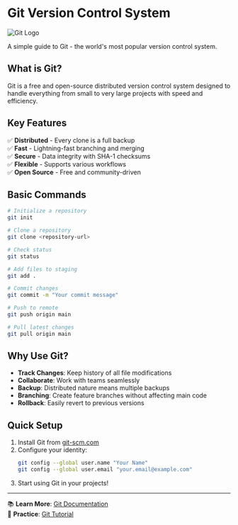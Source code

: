 # Git Version Control System

![Git Logo](https://git-scm.com/images/logos/downloads/Git-Logo-2Color.png)

A simple guide to Git - the world's most popular version control system.

## What is Git?

Git is a free and open-source distributed version control system designed to handle everything from small to very large projects with speed and efficiency.

## Key Features

✅ **Distributed** - Every clone is a full backup  
✅ **Fast** - Lightning-fast branching and merging  
✅ **Secure** - Data integrity with SHA-1 checksums  
✅ **Flexible** - Supports various workflows  
✅ **Open Source** - Free and community-driven  

## Basic Commands

```bash
# Initialize a repository
git init

# Clone a repository
git clone <repository-url>

# Check status
git status

# Add files to staging
git add .

# Commit changes
git commit -m "Your commit message"

# Push to remote
git push origin main

# Pull latest changes
git pull origin main
```

## Why Use Git?

- **Track Changes**: Keep history of all file modifications
- **Collaborate**: Work with teams seamlessly
- **Backup**: Distributed nature means multiple backups
- **Branching**: Create feature branches without affecting main code
- **Rollback**: Easily revert to previous versions

## Quick Setup

1. Install Git from [git-scm.com](https://git-scm.com/)
2. Configure your identity:
   ```bash
   git config --global user.name "Your Name"
   git config --global user.email "your.email@example.com"
   ```
3. Start using Git in your projects!

---

📚 **Learn More**: [Git Documentation](https://git-scm.com/doc)  
🎯 **Practice**: [Git Tutorial](https://learngitbranching.js.org/)
